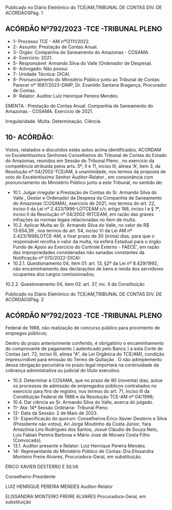 Publicado  no  Diário  Eletrônico do TCE/AM,TRIBUNAL DE CONTAS DIV. DE ACÓRDÃOSPág. 1

## ACÓRDÃO Nº792/2023 -TCE -TRIBUNAL PLENO

- 1- Processo TCE - AM nº12111/2022.
- 2- Assunto: Prestação de Contas Anual.
- 3- Órgão: Companhia de Saneamento do Amazonas - COSAMA.
- 4- Exercício: 2021.
- 5- Responsável: Armando Silva do Valle (Ordenador de Despesa).
- 6- Advogado: Não possui.
- 7- Unidade Técnica: DICAI.
- 8- Pronunciamento  do  Ministério  Público  junto  ao  Tribunal  de  Contas: Parecer  nº 1697/2023-DIMP, Dr. Evanildo Santana Bragança, Procurador de Contas.
- 9- Relator: Auditor Luiz Henrique Pereira Mendes.

EMENTA :  Prestação  de  Contas  Anual.  Companhia de Saneamento do Amazonas - COSAMA. Exercício de 2021.

Irregularidade. Multa. Determinação. Ciência.

## 10-  ACÓRDÃO:

Vistos, relatados e discutidos estes autos acima identificados, ACORDAM os Excelentíssimos Senhores Conselheiros do Tribunal de Contas do Estado do Amazonas, reunidos em Sessão do Tribunal Pleno , no exercício da competência atribuída pelos arts. 5º, II e 11, inciso III, alínea 'A', item 3, da Resolução  nº  04/2002-TCE/AM, à unanimidade, nos termos da proposta de voto do Excelentíssimo Senhor Auditor-Relator , em  consonância com  pronunciamento  do  Ministério  Público  junto  a  este  Tribunal,  no sentido de:

- 10.1. Julgar  irregular a  Prestação  de  Contas  do Sr.  Armando  Silva  do Valle , Gestor e Ordenador da Despesa da Companhia de Saneamento do  Amazonas  (COSAMA),  exercício  de  2021,  nos  termos  do  art.  22, inciso II da Lei nº 2.423/1996-LOTCEAM c/c artigo 188, inciso I e § 1º, inciso  II  da  Resolução  nº  04/2002-RITCEAM,  em  razão  das  graves infrações às normas legais relacionadas no item de multa.
- 10.2. Aplicar  Multa ao Sr. Armando  Silva  do  Valle, no  valor de R$ 13.654,39 ,  nos  termos  do  art.  54,  inciso  VI  da  Lei  AM  nº  2.423/1996LOTCE-AM, e fixar  prazo  de 30  (trinta)  dias, para  que  o  responsável recolha  o  valor  da  multa,  na  esfera  Estadual  para  o  órgão  Fundo  de Apoio  ao  Exercício  do  Controle  Externo  -  FAECE',  em  razão  das impropriedades consideradas não sanadas constantes da Notificação nº 070/2022-DICAI:
- 10.2.1.  Questionamento  04,  item  01:  art. 13, §2º  da  Lei nº 8.429/1992, não encaminhamento das declarações de bens e renda dos servidores ocupantes dos cargos comissionados;

10.2.2.  Questionamento 04, item 02: art. 37, inc. II da Constituição

Publicado  no  Diário  Eletrônico do TCE/AM,TRIBUNAL DE CONTAS DIV. DE ACÓRDÃOSPág. 2

## ACÓRDÃO Nº792/2023 -TCE -TRIBUNAL PLENO

Federal  de  1988,  não  realização  de  concurso  público  para provimento de empregos públicos;

Dentro do prazo anteriormente conferido, é obrigatório o encaminhamento  do  comprovante  de  pagamento  ( autenticado pelo Banco )  a  esta  Corte  de  Contas  (art.  72,  inciso  III,  alínea  "A",  da  Lei Orgânica do TCE/AM), condição imprescindível para emissão do Termo de Quitação . O não adimplemento dessa obrigação pecuniária no prazo legal importará na continuidade da cobrança administrativa ou judicial do título executivo.

- 10.3. Determinar à COSAMA, que no prazo de 90 (noventa) dias, autue os processos de admissão  de empregados  públicos contratados no exercício  para  fins  de  registro,  nos  termos  do  art.  71,  inciso  III  da Constituição Federal de 1988 e da Resolução TCE-AM nº 04/1996;
- 10.4. Dar ciência ao Sr. Armando Silva do Valle, acerca do julgado.
- 11-  Ata: 14ª Sessão Ordinária- Tribunal Pleno.
- 12-  Data da Sessão: 2 de Maio de 2023.
- 13-  Especificação do quorum: Conselheiros:Érico Xavier Desterro e Silva (Presidente não votou), Ari Jorge Moutinho da Costa Júnior, Yara Amazônia Lins Rodrigues dos Santos, Josué Cláudio de Souza Neto, Luis Fabian Pereira Barbosa e Mário José de Moraes Costa Filho (Convocado).
- 13.1. Auditor presente e Relator: Luiz Henrique Pereira Mendes.
- 14-  Representante  do  Ministério  Público  de  Contas: Dra.Elissandra  Monteiro  Freire Alvares, Procuradora-Geral, em substituição.

ÉRICO XAVIER DESTERRO E SILVA

Conselheiro-Presidente

LUIZ HENRIQUE PEREIRA MENDES Auditor-Relator

ELISSANDRA MONTEIRO FREIRE ALVARES Procuradora-Geral, em substituição
